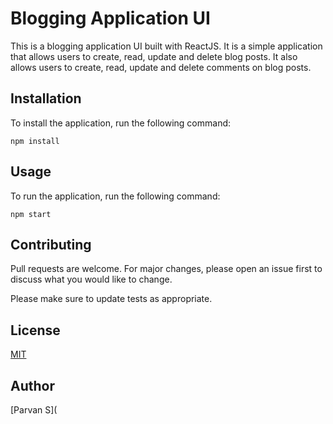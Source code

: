 # Blogging Application UI
This is a blogging application UI built with ReactJS. It is a simple application that allows users to create, read, update and delete blog posts. It also allows users to create, read, update and delete comments on blog posts.

## Installation
To install the application, run the following command:
```
npm install
```

## Usage
To run the application, run the following command:
```
npm start
```

## Contributing
Pull requests are welcome. For major changes, please open an issue first to discuss what you would like to change.

Please make sure to update tests as appropriate.

## License
[MIT](https://choosealicense.com/licenses/mit/)

## Author
[Parvan S](
    